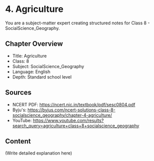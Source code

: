 # 4. Agriculture

You are a subject-matter expert creating structured notes for Class 8 - SocialScience_Geography.

## Chapter Overview
- Title: Agriculture
- Class: 8
- Subject: SocialScience_Geography
- Language: English
- Depth: Standard school level

## Sources
- NCERT PDF: https://ncert.nic.in/textbook/pdf/sesc0804.pdf
- Byju's: https://byjus.com/ncert-solutions-class-8-socialscience_geography/chapter-4-agriculture/
- YouTube: https://www.youtube.com/results?search_query=agriculture+class+8+socialscience_geography

## Content
(Write detailed explanation here)
